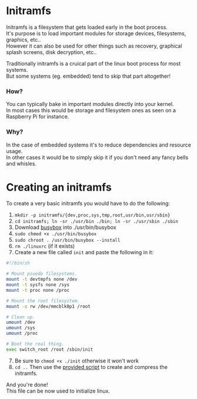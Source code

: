 # Initramfs
Initramfs is a filesystem that gets loaded early in the boot process.<br>
It's purpose is to load important modules for storage devices, filesystems, graphics, etc..<br>
However it can also be used for other things such as recovery, graphical splash screens, disk decryption, etc..<br>

Traditionally initramfs is a cruical part of the linux boot process for most systems.<br>
But some systems (eg. embedded) tend to skip that part altogether!<br>

### How?
You can typically bake in important modules directly into your kernel.<br>
In most cases this would be storage and filesystem ones as seen on a Raspberry Pi for instance.<br>

### Why?
In the case of embedded systems it's to reduce dependencies and resource usage.<br>
In other cases it would be to simply skip it if you don't need any fancy bells and whisles.<br>


# Creating an initramfs
To create a very basic initramfs you would have to do the following:
1. `mkdir -p initramfs/{dev,proc,sys,tmp,root,usr/bin,usr/sbin}`
2. `cd initramfs; ln -sr ./usr/bin ./bin; ln -sr ./usr/sbin ./sbin`
2. Download [busybox](https://www.busybox.net/downloads/binaries/1.31.0-defconfig-multiarch-musl/) into ./usr/bin/busybox
3. `sudo chmod +x ./usr/bin/busybox`
4. `sudo chroot . /usr/bin/busybox --install`
5. `rm ./linuxrc` (if it exists)
6. Create a new file called `init` and paste the following in it:
```sh
#!/bin/sh

# Mount psuedo filesystems.
mount -t devtmpfs none /dev
mount -t sysfs none /sys
mount -t proc none /proc

# Mount the root filesystem.
mount -o rw /dev/mmcblk0p1 /root

# Clean up.
umount /dev
umount /sys
umount /proc

# Boot the real thing.
exec switch_root /root /sbin/init
```
7. Be sure to `chmod +x ./init` otherwise it won't work
8. `cd ..` Then use the [provided script](scripts/initramfs.sh) to create and compress the initramfs.

And you're done!<br>
This file can be now used to initialize linux.
